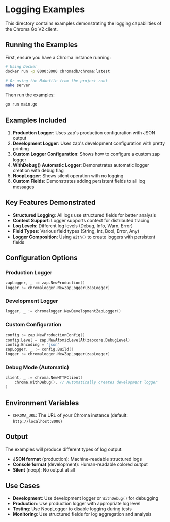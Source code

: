 # Logging Examples

This directory contains examples demonstrating the logging capabilities of the Chroma Go V2 client.

## Running the Examples

First, ensure you have a Chroma instance running:

```bash
# Using Docker
docker run -p 8000:8000 chromadb/chroma:latest

# Or using the Makefile from the project root
make server
```

Then run the examples:

```bash
go run main.go
```

## Examples Included

1. **Production Logger**: Uses zap's production configuration with JSON output
2. **Development Logger**: Uses zap's development configuration with pretty printing
3. **Custom Logger Configuration**: Shows how to configure a custom zap logger
4. **WithDebug() Automatic Logger**: Demonstrates automatic logger creation with debug flag
5. **NoopLogger**: Shows silent operation with no logging
6. **Custom Fields**: Demonstrates adding persistent fields to all log messages

## Key Features Demonstrated

- **Structured Logging**: All logs use structured fields for better analysis
- **Context Support**: Logger supports context for distributed tracing
- **Log Levels**: Different log levels (Debug, Info, Warn, Error)
- **Field Types**: Various field types (String, Int, Bool, Error, Any)
- **Logger Composition**: Using `With()` to create loggers with persistent fields

## Configuration Options

### Production Logger
```go
zapLogger, _ := zap.NewProduction()
logger := chromalogger.NewZapLogger(zapLogger)
```

### Development Logger
```go
logger, _ := chromalogger.NewDevelopmentZapLogger()
```

### Custom Configuration
```go
config := zap.NewProductionConfig()
config.Level = zap.NewAtomicLevelAt(zapcore.DebugLevel)
config.Encoding = "json"
zapLogger, _ := config.Build()
logger := chromalogger.NewZapLogger(zapLogger)
```

### Debug Mode (Automatic)
```go
client, _ := chroma.NewHTTPClient(
    chroma.WithDebug(), // Automatically creates development logger
)
```

## Environment Variables

- `CHROMA_URL`: The URL of your Chroma instance (default: `http://localhost:8000`)

## Output

The examples will produce different types of log output:

- **JSON format** (production): Machine-readable structured logs
- **Console format** (development): Human-readable colored output
- **Silent** (noop): No output at all

## Use Cases

- **Development**: Use development logger or `WithDebug()` for debugging
- **Production**: Use production logger with appropriate log level
- **Testing**: Use NoopLogger to disable logging during tests
- **Monitoring**: Use structured fields for log aggregation and analysis